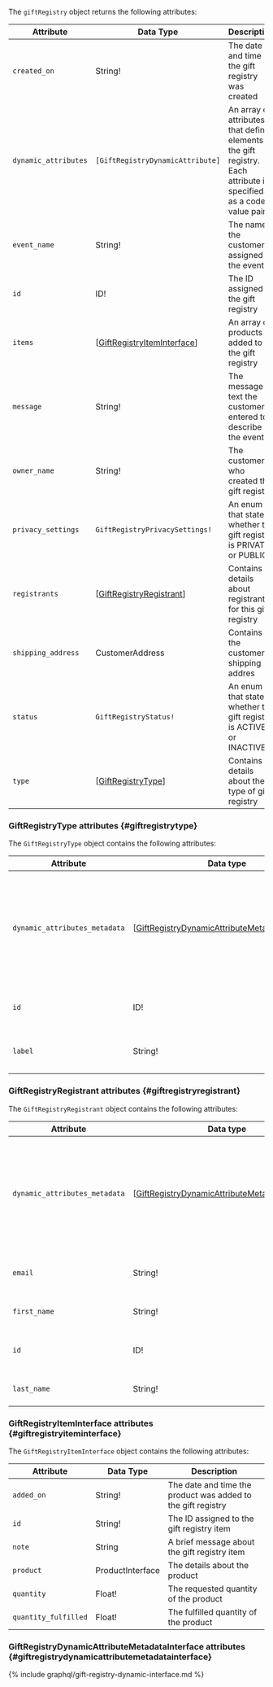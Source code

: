 The `giftRegistry` object returns the following attributes:

Attribute |  Data Type | Description
--- | --- | ---
`created_on` | String! | The date and time the gift registry was created
`dynamic_attributes` | `[GiftRegistryDynamicAttribute]` | An array of attributes that define elements of the gift registry. Each attribute is specified as a code-value pair
`event_name` | String! | The name the customer assigned to the event
`id` | ID! | The ID assigned to the gift registry
`items` | [[GiftRegistryItemInterface](#giftregistryiteminterface)] | An array of products added to the gift registry
`message` | String! | The message text the customer entered to describe the event
`owner_name` | String! | The customer who created the gift registry
`privacy_settings` | `GiftRegistryPrivacySettings!` | An enum that states whether the gift registry is PRIVATE or PUBLIC
`registrants` | [[GiftRegistryRegistrant](#giftregistryregistrant)]| Contains details about registrant for this gift registry
`shipping_address` | CustomerAddress | Contains the customer's shipping addres
`status` | `GiftRegistryStatus!` | An enum that states whether the gift registry is ACTIVE or INACTIVE
`type` | [[GiftRegistryType](#giftregistrytype)] | Contains details about the type of gift registry

### GiftRegistryType attributes {#giftregistrytype}

The `GiftRegistryType` object contains the following attributes:

Attribute | Data type | Description
--- | --- | ---
`dynamic_attributes_metadata` | [[GiftRegistryDynamicAttributeMetadataInterface](#giftregistrydynamicattributemetadatainterface)] | An array of attributes that define elements of the gift registry. Each attribute is specified as a code-value pair
`id` | ID! | The ID assigned to the gift registry
`label` | String! | The display name of the gift registry type

### GiftRegistryRegistrant attributes {#giftregistryregistrant}

The `GiftRegistryRegistrant` object contains the following attributes:

Attribute | Data type | Description
--- | --- | ---
`dynamic_attributes_metadata` | [[GiftRegistryDynamicAttributeMetadataInterface](#giftregistrydynamicattributemetadatainterface)] | An array of attributes that define elements of the gift registry. Each attribute is specified as a code-value pair
`email` | String! | The email address of the registrant
`first_name` | String! | The first name of the registrant
`id` | ID! | The ID assigned to the registrant
`last_name` | String! | The last name of the registrant

### GiftRegistryItemInterface attributes {#giftregistryiteminterface}

The `GiftRegistryItemInterface` object contains the following attributes:

Attribute |  Data Type | Description
--- | --- | ---
`added_on` | String! | The date and time the product was added to the gift registry
`id` | String! | The ID assigned to the gift registry item
`note` | String | A brief message about the gift registry item
`product` | ProductInterface | The details about the product
`quantity` | Float! | The requested quantity of the product
`quantity_fulfilled` | Float! | The fulfilled quantity of the product

### GiftRegistryDynamicAttributeMetadataInterface attributes {#giftregistrydynamicattributemetadatainterface}

{% include graphql/gift-registry-dynamic-interface.md %}
